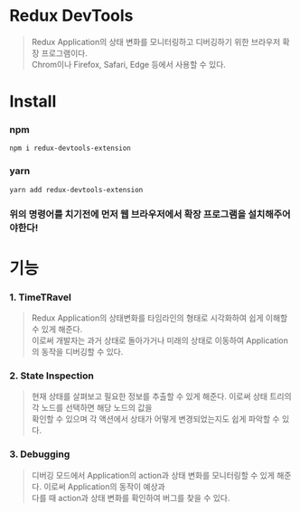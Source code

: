 # Redux DevTools
> Redux Application의 상태 변화를 모니터링하고 디버깅하기 위한 브라우저 확장 프로그램이다.  
> Chrom이나 Firefox, Safari, Edge 등에서 사용할 수 있다.

# Install
### npm
`npm i redux-devtools-extension`

### yarn
`yarn add redux-devtools-extension`

### 위의 명령어를 치기전에 먼저 웹 브라우저에서 확장 프로그램을 설치해주어야한다!

# 기능
### 1. TimeTRavel
> Redux Application의 상태변화를 타임라인의 형태로 시각화하여 쉽게 이해할 수 있게 해준다.  
> 이로써 개발자는 과거 상태로 돌아가거나 미래의 상태로 이동하여 Application의 동작을 디버깅할 수 있다.

### 2. State Inspection
> 현재 상태를 살펴보고 필요한 정보를 추출할 수 있게 해준다. 이로써 상태 트리의 각 노드를 선택하면 해당 노드의 값을  
> 확인할 수 있으며 각 액션에서 상태가 어떻게 변경되었는지도 쉽게 파악할 수 있다.

### 3. Debugging
> 디버깅 모드에서 Application의 action과 상태 변화를 모니터링할 수 있게 해준다. 이로써 Application의 동작이 예상과  
> 다를 때 action과 상태 변화를 확인하여 버그를 찾을 수 있다.

